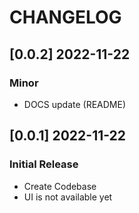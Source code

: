# CHANGELOG

## [0.0.2] 2022-11-22
### Minor

- DOCS update (README)

## [0.0.1] 2022-11-22
### Initial Release

- Create Codebase
- UI is not available yet
